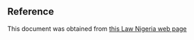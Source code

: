 # 

## Reference

This document was obtained from [this Law Nigeria web page](http://www.lawnigeria.com/LFN/H/Hides-and-Skin-Act.php)

